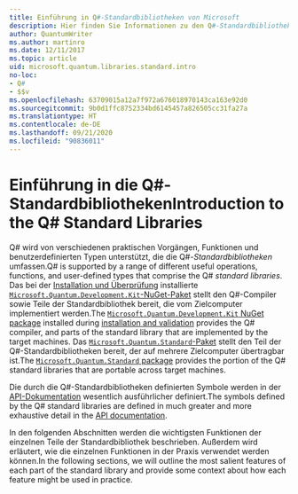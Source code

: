```yaml
---
title: Einführung in Q#-Standardbibliotheken von Microsoft
description: Hier finden Sie Informationen zu den Q#-Standardbibliotheken von Microsoft, mit denen die Vorgänge, Funktionen und Datentypen definiert werden, die in Quantenprogrammen zum Einsatz kommen.
author: QuantumWriter
ms.author: martinro
ms.date: 12/11/2017
ms.topic: article
uid: microsoft.quantum.libraries.standard.intro
no-loc:
- Q#
- $$v
ms.openlocfilehash: 63709015a12a7f972a676018970143ca163e92d0
ms.sourcegitcommit: 9b0d1ffc8752334bd6145457a826505cc31fa27a
ms.translationtype: HT
ms.contentlocale: de-DE
ms.lasthandoff: 09/21/2020
ms.locfileid: "90836011"
---
```

# <a name="introduction-to-the-no-locq-standard-libraries"></a><span data-ttu-id="17583-103">Einführung in die Q#-Standardbibliotheken</span><span class="sxs-lookup"><span data-stu-id="17583-103">Introduction to the Q# Standard Libraries</span></span>

<span data-ttu-id="17583-104">Q# wird von verschiedenen praktischen Vorgängen, Funktionen und benutzerdefinierten Typen unterstützt, die die Q#-*Standardbibliotheken* umfassen.</span><span class="sxs-lookup"><span data-stu-id="17583-104">Q# is supported by a range of different useful operations, functions, and user-defined types that comprise the Q# *standard libraries*.</span></span>
<span data-ttu-id="17583-105">Das bei der [Installation und Überprüfung](xref:microsoft.quantum.install) installierte [`Microsoft.Quantum.Development.Kit`-NuGet-Paket](https://www.nuget.org/packages/microsoft.quantum.development.kit) stellt den Q#-Compiler sowie Teile der Standardbibliothek bereit, die vom Zielcomputer implementiert werden.</span><span class="sxs-lookup"><span data-stu-id="17583-105">The [`Microsoft.Quantum.Development.Kit` NuGet package](https://www.nuget.org/packages/microsoft.quantum.development.kit) installed during [installation and validation](xref:microsoft.quantum.install) provides the Q# compiler, and parts of the standard library that are implemented by the target machines.</span></span>
<span data-ttu-id="17583-106">Das [`Microsoft.Quantum.Standard`-Paket](https://www.nuget.org/packages/microsoft.quantum.standard) stellt den Teil der Q#-Standardbibliotheken bereit, der auf mehrere Zielcomputer übertragbar ist.</span><span class="sxs-lookup"><span data-stu-id="17583-106">The [`Microsoft.Quantum.Standard` package](https://www.nuget.org/packages/microsoft.quantum.standard) provides the portion of the Q# standard libraries that are portable across target machines.</span></span>

<span data-ttu-id="17583-107">Die durch die Q#-Standardbibliotheken definierten Symbole werden in der [API-Dokumentation](xref:microsoft.quantum.apiref-intro) wesentlich ausführlicher definiert.</span><span class="sxs-lookup"><span data-stu-id="17583-107">The symbols defined by the Q# standard libraries are defined in much greater and more exhaustive detail in the [API documentation](xref:microsoft.quantum.apiref-intro).</span></span>

<span data-ttu-id="17583-108">In den folgenden Abschnitten werden die wichtigsten Funktionen der einzelnen Teile der Standardbibliothek beschrieben. Außerdem wird erläutert, wie die einzelnen Funktionen in der Praxis verwendet werden können.</span><span class="sxs-lookup"><span data-stu-id="17583-108">In the following sections, we will outline the most salient features of each part of the standard library and provide some context about how each feature might be used in practice.</span></span>
